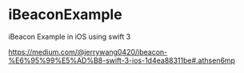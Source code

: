 # iBeaconExample
iBeacon Example in iOS using swift 3

https://medium.com/@jerrywang0420/ibeacon-%E6%95%99%E5%AD%B8-swift-3-ios-1d4ea88311be#.athsen6mp
